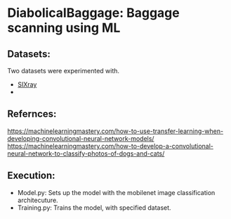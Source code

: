 # DiabolicalBaggage: Baggage scanning using ML  

## Datasets:
Two datasets were experimented with. 
* [SIXray](https://github.com/MeioJane/SIXray)
* 
## Refernces:
https://machinelearningmastery.com/how-to-use-transfer-learning-when-developing-convolutional-neural-network-models/     
https://machinelearningmastery.com/how-to-develop-a-convolutional-neural-network-to-classify-photos-of-dogs-and-cats/

## Execution:
* Model.py: Sets up the model with the mobilenet image classification architecuture.
* Training.py: Trains the model, with specified dataset.

